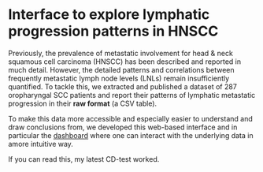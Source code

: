 # Interface to explore lymphatic progression patterns in HNSCC

Previously, the prevalence of metastatic involvement for head & neck squamous cell carcinoma (HNSCC) has been described and reported in much detail. However, the detailed patterns and correlations between frequently metastatic lymph node levels (LNLs) remain insufficiently quantified. To tackle this, we extracted and published a dataset of 287 oropharyngal SCC patients and report their patterns of lymphatic metastatic progression in their **raw format** (a CSV table).

To make this data more accessible and especially easier to understand and draw conclusions from, we developed this web-based interface and in particular the [dashboard](/patients/dashboard) where one can interact with the underlying data in amore intuitive way.

If you can read this, my latest CD-test worked.